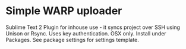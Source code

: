 Simple WARP uploader
================

Sublime Text 2 Plugin for inhouse use - it syncs project over SSH using Unison or Rsync.
Uses key authentication.
OSX only. Install under Packages. See package settings for settings template.
